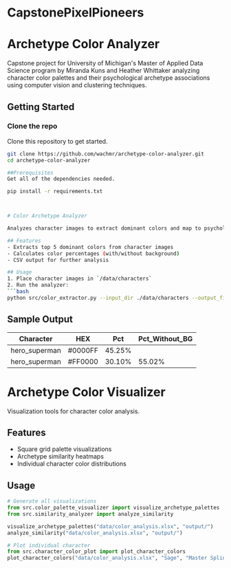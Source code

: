 # CapstonePixelPioneers
# Archetype Color Analyzer

Capstone project for University of Michigan's Master of Applied Data Science program by Miranda Kuns and Heather Whittaker analyzing character color palettes and their psychological archetype associations using computer vision and clustering techniques.

## Getting Started

### Clone the repo
Clone this repository to get started.

```bash
git clone https://github.com/wachmr/archetype-color-analyzer.git
cd archetype-color-analyzer

##Prerequisites
Get all of the dependencies needed.

pip install -r requirements.txt



# Color Archetype Analyzer

Analyzes character images to extract dominant colors and map to psychological archetypes.

## Features
- Extracts top 5 dominant colors from character images
- Calculates color percentages (with/without background)
- CSV output for further analysis

## Usage
1. Place character images in `/data/characters`
2. Run the analyzer:
```bash
python src/color_extractor.py --input_dir ./data/characters --output_file ./data/results.csv
```

## Sample Output
| Character    | HEX     | Pct    | Pct_Without_BG |
|--------------|---------|--------|----------------|
| hero_superman| #0000FF | 45.25% |                |
| hero_superman| #FF0000 | 30.10% | 55.02%         |


# Archetype Color Visualizer

Visualization tools for character color analysis.

## Features
- Square grid palette visualizations
- Archetype similarity heatmaps
- Individual character color distributions

## Usage
```python
# Generate all visualizations
from src.color_palette_visualizer import visualize_archetype_palettes
from src.similarity_analyzer import analyze_similarity

visualize_archetype_palettes("data/color_analysis.xlsx", "output/")
analyze_similarity("data/color_analysis.xlsx", "output/")

# Plot individual character
from src.character_color_plot import plot_character_colors
plot_character_colors("data/color_analysis.xlsx", "Sage", "Master Splinter")
```
